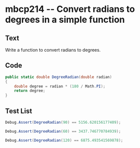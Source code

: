 # mbcp214 -- Convert radians to degrees in a simple function

## Text

Write a function to convert radians to degrees.

## Code

```csharp
public static double DegreeRadian(double radian)  
{  
    double degree = radian * (180 / Math.PI);  
    return degree;  
}
```

## Test List

```csharp
Debug.Assert(DegreeRadian(90) == 5156.620156177409);
```

```csharp
Debug.Assert(DegreeRadian(60) == 3437.746770784939);
```

```csharp
Debug.Assert(DegreeRadian(120) == 6875.493541569878);
```
